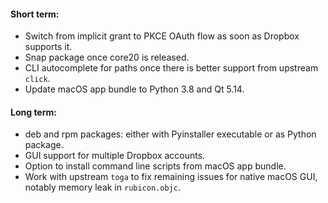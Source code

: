 
#### Short term:

* Switch from implicit grant to PKCE OAuth flow as soon as Dropbox supports it.
* Snap package once core20 is released.
* CLI autocomplete for paths once there is better support from upstream `click`.
* Update macOS app bundle to Python 3.8 and Qt 5.14.

#### Long term:

* deb and rpm packages: either with Pyinstaller executable or as Python package.
* GUI support for multiple Dropbox accounts.
* Option to install command line scripts from macOS app bundle.
* Work with upstream `toga` to fix remaining issues for native macOS GUI,
  notably memory leak in `rubicon.objc`.

